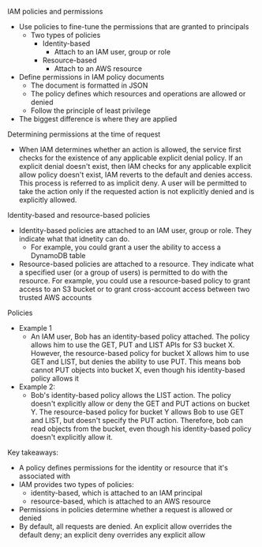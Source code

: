 IAM policies and permissions 
- Use policies to fine-tune the permissions that are granted to principals 
	- Two types of policies
		- Identity-based
			- Attach to an IAM user, group or role 
		- Resource-based
			- Attach to an AWS resource
- Define permissions in IAM policy documents 
	- The document is formatted in JSON 
	- The policy defines which resources and operations are allowed or denied 
	- Follow the principle of least privilege 
- The biggest difference is where they are applied 

Determining permissions at the time of request 
- When IAM determines whether an action is allowed, the service first checks for the existence of any applicable explicit denial policy. If an explicit denial doesn't exist, then IAM checks for any applicable explicit allow policy doesn't exist, IAM reverts to the default and denies access. This process is referred to as implicit deny. A user will be permitted to take the action only if the requested action is not explicitly denied and is explicitly allowed. 

Identity-based and resource-based policies
- Identity-based policies are attached to an IAM user, group or role. They indicate what that idnetity can do. 
	- For example, you could grant a user the ability to access a DynamoDB table 
- Resource-based policies are attached to a resource. They indicate what a specified user (or a group of users) is permitted to do with the resource. For example, you could use a resource-based policy to grant access to an S3 bucket or to grant cross-account access between two trusted AWS accounts 

Policies
- Example 1
	- An IAM user, Bob has an identity-based policy attached. The policy allows him to use the GET, PUT and LIST APIs for S3 bucket X. However, the resource-based policy for bucket X allows him to use GET and LIST, but denies the ability to use PUT. This means bob cannot PUT objects into bucket X, even though his identity-based policy allows it 
- Example 2:
	- Bob's identity-based policy allows the LIST action. The policy doesn't explicitly allow or deny the GET and PUT actions on bucket Y. The resource-based policy for bucket Y allows Bob to use GET and LIST, but doesn't specify the PUT action. Therefore, bob can read objects from the bucket, even though his identity-based policy doesn't explicitly allow it. 

Key takeaways:
- A policy defines permissions for the identity or resource that it's associated with 
- IAM provides two types of policies:
	- identity-based, which is attached to an IAM principal 
	- resource-based, which is attached to an AWS resource 
- Permissions in policies determine whether a request is allowed or denied 
- By default, all requests are denied. An explicit allow overrides the default deny; an explicit deny overrides any explicit allow 
